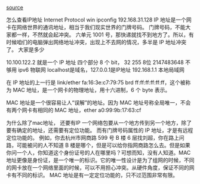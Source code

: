 [source](https://time.geekbang.org/column/article/7772)

怎么查看IP地址 Internet Protocol 
win  ipconfig   192.168.31.128
IP 地址是一个网卡在网络世界的通讯地址，相当于我们现实世界的门牌号码。
门牌号码，不能大家都一样，不然就会起冲突。
六单元 1001 号，那快递就找不到地方了。所以，有时候咱们的电脑弹出网络地址冲突，出现上不去网的情况，多半是 IP 地址冲突了。 大家是多少

10.100.122.2 就是一个 IP 地址
四个部分   8 个 bit， 32    255  8位
2147483648   不够用 ipv6   物联网
localhost是域名，127.0.0.1是IP地址
192.168.1.1  本地局域网

在 IP 地址的上一行是 link/ether fa:16:3e:c7:79:75 brd ff:ff:ff:ff:ff:ff，这个被称为 MAC 地址，是一个网卡的物理地址，用十六进制，6 个 byte 表示。

MAC 地址是一个很容易让人“误解”的地址。因为 MAC 地址号称全局唯一，不会有两个网卡有相同的 MAC 地址，ether a0:99:9b:17:63:cf

为什么除了mac地址， 还要有IP
一个网络包要从一个地方传到另一个地方，除了要有确定的地址，还需要有定位功能。
而有门牌号码属性的 IP 地址，才是有远程定位功能的。
例如，你去杭州市网商路 599 号 B 楼 6 层找刘超，你在路上问路，可能被问的人不知道 B 楼是哪个，但是可以给你指网商路怎么去。但是如果你问一个人，你知道这个身份证号的人在哪里吗？可想而知，没有人知道。MAC 地址更像是身份证，是一个唯一的标识。它的唯一性设计是为了组网的时候，不同的网卡放在一个网络里面的时候，可以不用担心冲突。从硬件角度，保证不同的网卡有不同的标识。
MAC 地址是有一定定位功能的，只不过范围非常有限。



